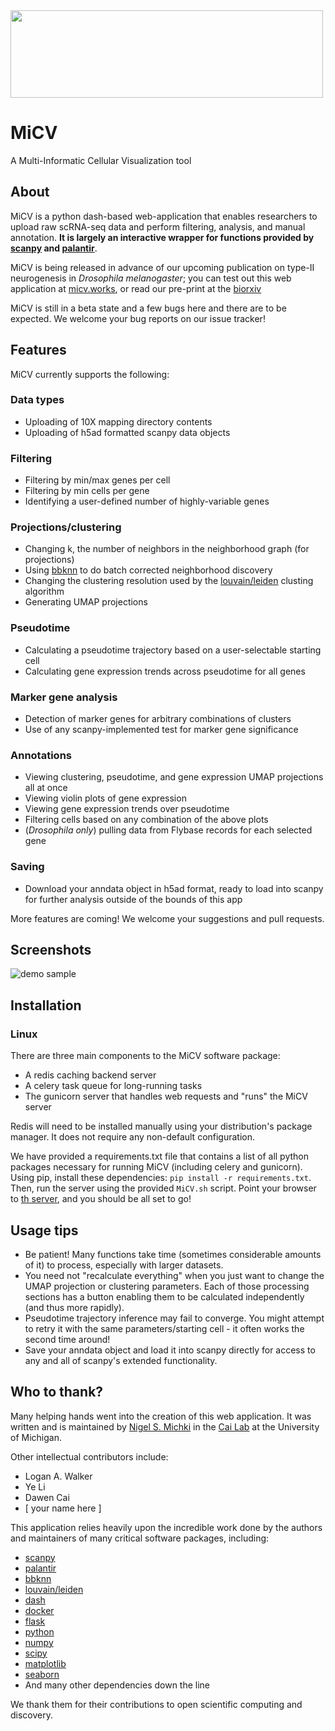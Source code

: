  <img src="https://github.com/cailabumich/MiCV/blob/master/images/MiCV_logo.png" width="500" height="140">

# MiCV
A Multi-Informatic Cellular Visualization tool

## About
MiCV is a python dash-based web-application that enables researchers to upload raw scRNA-seq data and perform filtering, analysis, and manual annotation. **It is largely an interactive wrapper for functions provided by [scanpy](https://github.com/theislab/scanpy) and [palantir](https://github.com/dpeerlab/Palantir)**.

MiCV is being released in advance of our upcoming publication on type-II neurogenesis in *Drosophila melanogaster*; you can test out this web application at [micv.works](https://micv.works), or read our pre-print at the [biorxiv](https://www.biorxiv.org/content/10.1101/2020.07.02.184549v1)

MiCV is still in a beta state and a few bugs here and there are to be expected. We welcome your bug reports on our issue tracker! 

## Features
MiCV currently supports the following:

### Data types
* Uploading of 10X mapping directory contents
* Uploading of h5ad formatted scanpy data objects

### Filtering
* Filtering by min/max genes per cell
* Filtering by min cells per gene
* Identifying a user-defined number of highly-variable genes

### Projections/clustering
* Changing k, the number of neighbors in the neighborhood graph (for projections)
* Using [bbknn](https://github.com/Teichlab/bbknn) to do batch corrected neighborhood discovery
* Changing the clustering resolution used by the [louvain/leiden](https://github.com/vtraag/leidenalg) clusting algorithm
* Generating UMAP projections

### Pseudotime
* Calculating a pseudotime trajectory based on a user-selectable starting cell
* Calculating gene expression trends across pseudotime for all genes

### Marker gene analysis
* Detection of marker genes for arbitrary combinations of clusters
* Use of any scanpy-implemented test for marker gene significance

### Annotations
* Viewing clustering, pseudotime, and gene expression UMAP projections all at once
* Viewing violin plots of gene expression
* Viewing gene expression trends over pseudotime
* Filtering cells based on any combination of the above plots
* (*Drosophila only*) pulling data from Flybase records for each selected gene

### Saving
* Download your anndata object in h5ad format, ready to load into scanpy
for further analysis outside of the bounds of this app

More features are coming! We welcome your suggestions and pull requests.

## Screenshots
![demo sample](https://github.com/cailabumich/MiCV/blob/master/images/MiCV_sample_demo.gif)

## Installation

### Linux
There are three main components to the MiCV software package:
* A redis caching backend server
* A celery task queue for long-running tasks
* The gunicorn server that handles web requests and "runs" the MiCV server

Redis will need to be installed manually using your distribution's package manager. It does not require any non-default configuration.

We have provided a requirements.txt file that contains a list of all python packages necessary for running MiCV (including celery and gunicorn). Using pip, install these dependencies: `pip install -r requirements.txt`. Then, run the server using the provided `MiCV.sh` script. Point your browser to [th server](http://localhost:8050), and you should be all set to go! 

## Usage tips
* Be patient! Many functions take time (sometimes considerable amounts of it) to process, especially with larger datasets.
* You need not "recalculate everything" when you just want to change the UMAP projection or clustering parameters. Each of those processing sections has a button enabling them to be calculated independently (and thus more rapidly).
* Pseudotime trajectory inference may fail to converge. You might attempt to retry it with the same parameters/starting cell - it often works the second time around!
* Save your anndata object and load it into scanpy directly for access to any and all of scanpy's extended functionality.

## Who to thank?
Many helping hands went into the creation of this web application. It was written and is maintained by [Nigel S. Michki](https://github.com/nigeil) in the [Cai Lab](https://www.cai-lab.org/) at the University of Michigan.

Other intellectual contributors include:
* Logan A. Walker
* Ye Li
* Dawen Cai
* [ your name here ]

This application relies heavily upon the incredible work done by the authors and maintainers of many critical software packages, including:
* [scanpy](https://github.com/theislab/scanpy)
* [palantir](https://github.com/dpeerlab/Palantir)
* [bbknn](https://github.com/Teichlab/bbknn)
* [louvain/leiden](https://github.com/vtraag/leidenalg)
* [dash](https://plot.ly/dash/)
* [docker](https://www.docker.com/)
* [flask](https://flask.palletsprojects.com)
* [python](https://www.python.org/)
* [numpy](https://numpy.org/)
* [scipy](https://www.scipy.org/)
* [matplotlib](https://matplotlib.org/)
* [seaborn](https://seaborn.pydata.org/)
* And many other dependencies down the line

We thank them for their contributions to open scientific computing and discovery.